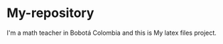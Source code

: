 My-repository
=============
I'm a math teacher in Bobotá Colombia and this is My latex files project.
